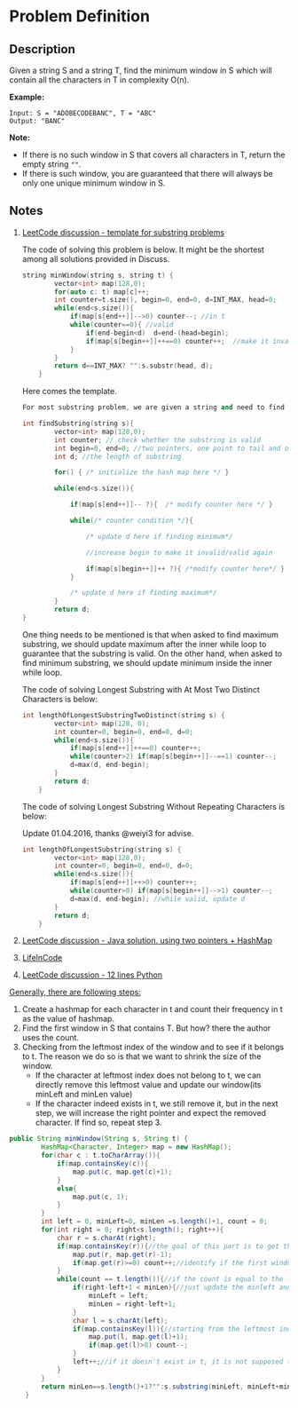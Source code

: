 # Problem Definition

## Description

Given a string S and a string T, find the minimum window in S which will contain all the characters in T in complexity O(n).

**Example:**

```text
Input: S = "ADOBECODEBANC", T = "ABC"
Output: "BANC"
```

**Note:**

* If there is no such window in S that covers all characters in T, return the empty string `""`.
* If there is such window, you are guaranteed that there will always be only one unique minimum window in S.

## Notes

1. [LeetCode discussion - template for substring problems](https://leetcode.com/problems/minimum-window-substring/discuss/26808/Here-is-a-10-line-template-that-can-solve-most-'substring'-problems)

    The code of solving this problem is below. It might be the shortest among all solutions provided in Discuss.

    ```c++
    string minWindow(string s, string t) {
            vector<int> map(128,0);
            for(auto c: t) map[c]++;
            int counter=t.size(), begin=0, end=0, d=INT_MAX, head=0;
            while(end<s.size()){
                if(map[s[end++]]-->0) counter--; //in t
                while(counter==0){ //valid
                    if(end-begin<d)  d=end-(head=begin);
                    if(map[s[begin++]]++==0) counter++;  //make it invalid
                }  
            }
            return d==INT_MAX? "":s.substr(head, d);
        }
    ```

    Here comes the template.

    ```c++
    For most substring problem, we are given a string and need to find a substring of it which satisfy some restrictions. A general way is to use a hashmap assisted with two pointers. The template is given below.

    int findSubstring(string s){
            vector<int> map(128,0);
            int counter; // check whether the substring is valid
            int begin=0, end=0; //two pointers, one point to tail and one  head
            int d; //the length of substring

            for() { /* initialize the hash map here */ }

            while(end<s.size()){

                if(map[s[end++]]-- ?){  /* modify counter here */ }

                while(/* counter condition */){ 

                    /* update d here if finding minimum*/

                    //increase begin to make it invalid/valid again

                    if(map[s[begin++]]++ ?){ /*modify counter here*/ }
                }  

                /* update d here if finding maximum*/
            }
            return d;
    }
    ```

    One thing needs to be mentioned is that when asked to find maximum substring, we should update maximum after the inner while loop to guarantee that the substring is valid. On the other hand, when asked to find minimum substring, we should update minimum inside the inner while loop.

    The code of solving Longest Substring with At Most Two Distinct Characters is below:

    ```c++
    int lengthOfLongestSubstringTwoDistinct(string s) {
            vector<int> map(128, 0);
            int counter=0, begin=0, end=0, d=0; 
            while(end<s.size()){
                if(map[s[end++]]++==0) counter++;
                while(counter>2) if(map[s[begin++]]--==1) counter--;
                d=max(d, end-begin);
            }
            return d;
        }
    ```

    The code of solving Longest Substring Without Repeating Characters is below:

    Update 01.04.2016, thanks @weiyi3 for advise.

    ```c++
    int lengthOfLongestSubstring(string s) {
            vector<int> map(128,0);
            int counter=0, begin=0, end=0, d=0; 
            while(end<s.size()){
                if(map[s[end++]]++>0) counter++; 
                while(counter>0) if(map[s[begin++]]-->1) counter--;
                d=max(d, end-begin); //while valid, update d
            }
            return d;
        }
    ```

1. [LeetCode discussion - Java solution. using two pointers + HashMap](https://leetcode.com/problems/minimum-window-substring/discuss/26810/Java-solution.-using-two-pointers-+-HashMap)
1. [LifeInCode](http://www.lifeincode.net/programming/leetcode-minimum-window-substring-java/)
1. [LeetCode discussion - 12 lines Python](https://leetcode.com/problems/minimum-window-substring/discuss/26804/12-lines-Python)

[Generally, there are following steps:](https://leetcode.com/problems/minimum-window-substring/discuss/26810/Java-solution.-using-two-pointers-+-HashMap/25877)

1. Create a hashmap for each character in t and count their frequency in t as the value of hashmap.
1. Find the first window in S that contains T. But how? there the author uses the count.
1. Checking from the leftmost index of the window and to see if it belongs to t. The reason we do so is that we want to shrink the size of the window.
    * If the character at leftmost index does not belong to t, we can directly remove this leftmost value and update our window(its minLeft and minLen value)
    * If the character indeed exists in t, we still remove it, but in the next step, we will increase the right pointer and expect the removed character. If find so, repeat step 3.

```java
public String minWindow(String s, String t) {
        HashMap<Character, Integer> map = new HashMap();
        for(char c : t.toCharArray()){
            if(map.containsKey(c)){
                map.put(c, map.get(c)+1);
            }
            else{
                map.put(c, 1);
            }
        }
        int left = 0, minLeft=0, minLen =s.length()+1, count = 0;
        for(int right = 0; right<s.length(); right++){
            char r = s.charAt(right);
            if(map.containsKey(r)){//the goal of this part is to get the first window that contains whole t
                map.put(r, map.get(r)-1);
                if(map.get(r)>=0) count++;//identify if the first window is found by counting frequency of the characters of t showing up in S
            }
            while(count == t.length()){//if the count is equal to the length of t, then we find such window
                if(right-left+1 < minLen){//just update the minleft and minlen value
                    minLeft = left;
                    minLen = right-left+1;
                }
                char l = s.charAt(left);
                if(map.containsKey(l)){//starting from the leftmost index of the window, we want to check if s[left] is in t. If so, we will remove it from the window, and increase 1 time on its counter in hashmap which means we will expect the same character later by shifting right index. At the same time, we need to reduce the size of the window due to the removal.
                    map.put(l, map.get(l)+1);
                    if(map.get(l)>0) count--;
                }
                left++;//if it doesn't exist in t, it is not supposed to be in the window, left++. If it does exist in t, the reason is stated as above. left++.
            }
        }
        return minLen==s.length()+1?"":s.substring(minLeft, minLeft+minLen);
    }
```